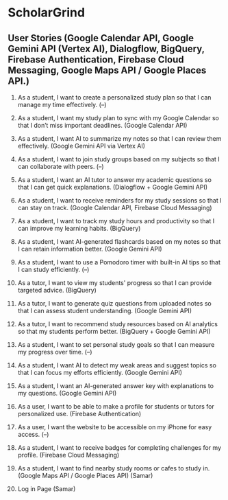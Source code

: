 # ScholarGrind

## User Stories (Google Calendar API, Google Gemini API (Vertex AI), Dialogflow, BigQuery, Firebase Authentication, Firebase Cloud Messaging, Google Maps API / Google Places API.)
1. As a student, I want to create a personalized study plan so that I can manage my time effectively. (–)

2. As a student, I want my study plan to sync with my Google Calendar so that I don’t miss important deadlines. (Google Calendar API)

3. As a student, I want AI to summarize my notes so that I can review them effectively. (Google Gemini API via Vertex AI)

4. As a student, I want to join study groups based on my subjects so that I can collaborate with peers. (–)

5. As a student, I want an AI tutor to answer my academic questions so that I can get quick explanations. (Dialogflow + Google Gemini API)

6. As a student, I want to receive reminders for my study sessions so that I can stay on track. (Google Calendar API, Firebase Cloud Messaging)

7. As a student, I want to track my study hours and productivity so that I can improve my learning habits. (BigQuery)

8. As a student, I want AI-generated flashcards based on my notes so that I can retain information better. (Google Gemini API)

9. As a student, I want to use a Pomodoro timer with built-in AI tips so that I can study efficiently. (–)

10. As a tutor, I want to view my students' progress so that I can provide targeted advice. (BigQuery)

11. As a tutor, I want to generate quiz questions from uploaded notes so that I can assess student understanding. (Google Gemini API)

12. As a tutor, I want to recommend study resources based on AI analytics so that my students perform better. (BigQuery + Google Gemini API)

13. As a student, I want to set personal study goals so that I can measure my progress over time. (–)

14. As a student, I want AI to detect my weak areas and suggest topics so that I can focus my efforts efficiently. (Google Gemini API)

15. As a student, I want an AI-generated answer key with explanations to my questions. (Google Gemini API)

16. As a user, I want to be able to make a profile for students or tutors for personalized use. (Firebase Authentication)

17. As a user, I want the website to be accessible on my iPhone for easy access. (–)

18. As a student, I want to receive badges for completing challenges for my profile. (Firebase Cloud Messaging)

19. As a student, I want to find nearby study rooms or cafes to study in. (Google Maps API / Google Places API) (Samar)

20. Log in Page (Samar)